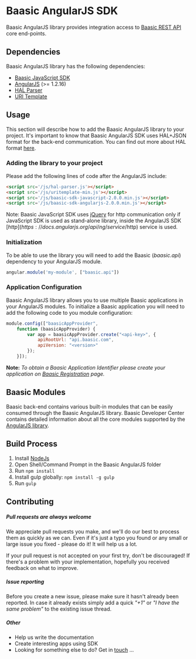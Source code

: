 # Baasic AngularJS SDK

Baasic AngularJS library provides integration access to [Baasic REST API](http://dev.baasic.com/api/reference/home) core end-points.

## Dependencies

Baasic AngularJS library has the following dependencies:

* [Baasic JavaScript SDK](https://github.com/Baasic/baasic-sdk-javascript)
* [AngularJS](http://www.angularjs.org/) (>= 1.2.16)
* [HAL Parser](https://github.com/Baasic/angular-hal)
* [URI Template](https://github.com/Baasic/uritemplate-js)

## Usage

This section will describe how to add the Baasic AngularJS library to your project. It's important to know that Baasic AngularJS SDK uses HAL+JSON format for the back-end communication. You can find out more about HAL format [here](http://stateless.co/hal_specification.html).

### Adding the library to your project

Please add the following lines of code after the AngularJS include:

```html
<script src='/js/hal-parser.js'></script>
<script src='/js/uritemplate-min.js'></script>
<script src='/js/baasic-sdk-javascript-2.0.0.min.js'></script>
<script src='/js/baasic-sdk-angularjs-2.0.0.min.js'></script>
```

Note: Baasic JavaScript SDK uses [jQuery](https://jquery.com/) for http communication only if JavaScript SDK is used as stand-alone library, inside the AngularJS SDK [$http](https://docs.angularjs.org/api/ng/service/$http) service is used.

### Initialization

To be able to use the library you will need to add the Baasic (_baasic.api_) dependency to your AngularJS module.

```javascript
angular.module('my-module', ["baasic.api"])
```

### Application Configuration

Baasic AngularJS library allows you to use multiple Baasic applications in your AngularJS modules. To initialize a Baasic application you will need to add the following code to you module configuration:

```javascript
module.config(["baasicAppProvider",
    function (baasicAppProvider) {
        var app = baasicAppProvider.create("<api-key>", {
            apiRootUrl: "api.baasic.com",
            apiVersion: "<version>"
        });
    }]);
```

**Note:** _To obtain a Baasic Application Identifier please create your application on [Baasic Registration](https://dashboard.baasic.com/register/) page._

## Baasic Modules

Baasic back-end contains various built-in modules that can be easily consumed through the Baasic AngularJS library. Baasic Developer Center contains detailed information about all the core modules supported by the [AngularJS library](http://dev.baasic.com/sdk#AngularJS).

## Build Process

1. Install [NodeJs](http://nodejs.org/download/)
2. Open Shell/Command Prompt in the Baasic AngularJS folder
3. Run `npm install`
4. Install gulp globally: `npm install -g gulp`
5. Run `gulp`

## Contributing

##### Pull requests are always welcome

We appreciate pull requests you make, and we'll do our best to process them as quickly as we can. Even if it's just a typo you found or any small or large issue you fixed - please do it! It will help us a lot.

If your pull request is not accepted on your first try, don't be discouraged! If there's a problem with your implementation, hopefully you received feedback on what to improve.

##### Issue reporting

Before you create a new issue, please make sure it hasn't already been reported. In case it already exists simply add a quick _"+1"_ or _"I have the same problem"_ to the existing issue thread.

##### Other

* Help us write the documentation
* Create interesting apps using SDK
* Looking for something else to do? Get in <u>touch</u> ...
